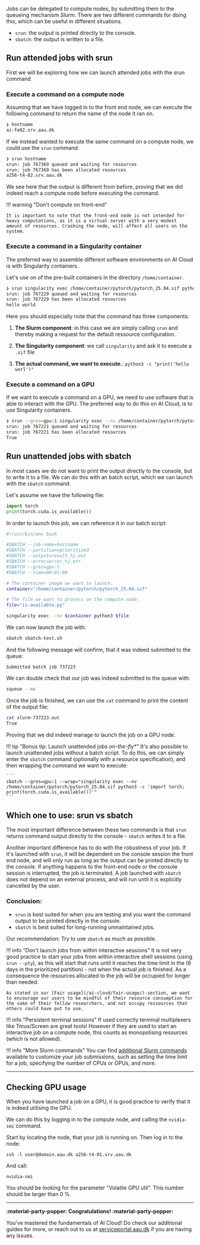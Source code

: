
Jobs can be delegated to compute nodes, by submitting them to the queueing mechanism *Slurm*. There are two different commands for doing this, which can be useful in different situations.

* `srun`: the output is printed directly to the console.
* `sbatch`: the output is written to a file.

## Run attended jobs with srun

First we will be exploring how we can launch attended jobs with the srun command

### Execute a command on a compute node

Assuming that we have logged in to the front end node, we can execute the following command to return the name of the node it ran on.

```bash
❯ hostname
ai-fe02.srv.aau.dk
```

If we instead wanted to execute the same command on a compute node, we could use the `srun` command:

```bash
❯ srun hostname
srun: job 767369 queued and waiting for resources
srun: job 767369 has been allocated resources
a256-t4-02.srv.aau.dk
```

We see here that the output is different from before, proving that we did indeed reach a compute node before executing the command.

!!! warning "Don't compute on front-end"

    It is important to note that the front-end node is not intended for heavy computations, as it is a virtual server with a very modest amount of resources. Crashing the node, will affect all users on the system.

### Execute a command in a Singularity container

The preferred way to assemble different software environments on AI Cloud is with Singularity containers.

Let's use on of the pre-built containers in the directory `/home/container`.

```bash
❯ srun singularity exec /home/container/pytorch/pytorch_25.04.sif python3 -c "print('hello world')"
srun: job 767229 queued and waiting for resources
srun: job 767229 has been allocated resources
hello world
```

Here you should especially note that the command has three components:

  1. **The Slurm component**: in this case we are simply calling `srun` and thereby making a request for the default ressource configuration.
  
  2. **The Singularity component**: we call `singularity` and ask it to execute a `.sif` file
   
  3. **The actual command, we want to execute.**: `python3 -c "print('hello worl')"`


### Execute a command on a GPU

If we want to execute a command on a GPU, we need to use software that is able to interact with the GPU. The preferred way to do this on AI Cloud, is to use Singularity containers.

```bash
❯ srun --gres=gpu:1 singularity exec --nv /home/container/pytorch/pytorch_25.04.sif python3 -c "import torch; print(torch.cuda.is_available())"
srun: job 767221 queued and waiting for resources
srun: job 767221 has been allocated resources
True
```

## Run unattended jobs with sbatch

In most cases we do not want to print the output directly to the console, but to write it to a file. We can do this with an batch script, which we can launch with the `sbatch` command.

Let's assume we have the following file:

```python title="is-available.py"
import torch
print(torch.cuda.is_available())
```

In order to launch this job, we can reference it in our batch script:

``` bash title="sbatch-test.sh"
#!/usr/bin/env bash

#SBATCH --job-name=hostname
#SBATCH --partition=prioritized
#SBATCH --output=result_%j.out
#SBATCH --error=error_%j.err
#SBATCH --gres=gpu:1
#SBATCH --time=00:01:00

# The container image we want to launch:
container="/home/container/pytorch/pytorch_25.04.sif"

# The file we want to process on the compute node:
file="is-available.py"

singularity exec --nv $container python3 $file
```

We can now launch the job with:

```bash
sbatch sbatch-test.sh
```

And the following message will confirm, that it was indeed submitted to the queue:
```
Submitted batch job 737223
```

We can double check that our job was indeed submitted to the queue with:

```bash
squeue --me
```

Once the job is finished, we can use the `cat` command to print the content of the output file:
```bash
cat slurm-737223.out
True
```

Proving that we did indeed manage to launch the job on a GPU node.

!!! tip "Bonus tip: Launch unattended jobs *on-the-fly**"
    It's also possible to launch unattended jobs without a batch script. To do this, we can simply enter the `sbatch` command (optionally with a resource specification), and then wrapping the command we want to execute:
    
    ```
    sbatch --gres=gpu:1 --wrap="singularity exec --nv /home/container/pytorch/pytorch_25.04.sif python3 -c 'import torch; print(torch.cuda.is_available())'"
    ```


## Which one to use: srun vs sbatch

The most important difference between these two commands is that `srun` returns command output directly to the console - `sbatch` writes it to a file.

Another important difference has to do with the robustness of your job. If it's launched with `srun`, it will be dependent on the console session the front end node, and will only run as long as the output can be printed directly to the console. If anything happens to the front-end node or the console session is interrupted, the job is terminated. A job launched with `sbatch` does not depend on an external process, and will run until it is explicitly cancelled by the user.

### Conclusion:

  * `srun` is best suited for when you are testing and you want the command output to be printed directly in the console.
  * `sbatch` is best suited for long-running unmaintained jobs.

Our recommendation: Try to use `sbatch` as much as possible.

!!! info "Don't launch jobs from within interactive sessions"
    It is not very good practice to start your jobs from within interactive shell sessions (using `srun --pty`), as this will start that runs until it reaches the time limit in the (6 days in the prioritized partition) - not when the actual job is finished. As a consequence the resources allocated to the job will be occupied for longer than needed.

    As stated in our [Fair usage](/ai-cloud/fair-usage/)-section, we want to encourage our users to be mindful of their resource consumption for the sake of their fellow researchers, and not occupy ressources that others could have put to use.


!!! info "Persistent terminal sessions"
    If used correctly terminal multiplexers like Tmux/Screen are great tools! However if they are used to start an interactive job on a compute node, this counts as monopolising resources (which is not allowed).

!!! info "More Slurm commands"
    You can find [additional Slurm commands](../additional-guides/checking-the-queue.md) available to customize your job submissions, such as setting the time limit for a job, specifying the number of CPUs or GPUs, and more.


<hr>


## Checking GPU usage

When you have launched a job on a GPU, it is good practice to verify that it is indeed utilising the GPU.

We can do this by logging in to the compute node, and calling the `nvidia-smi` command.

Start by locating the node, that your job is running on. Then log in to the node:

```
ssh -l user@domain.aau.dk a256-t4-01.srv.aau.dk
```

And call:

```
nvidia-smi
```

You should be looking for the parameter "Volatile GPU util". This number should be larger than 0 %.


<hr>

**:material-party-popper: Congratulations! :material-party-popper:**

You've mastered the fundamentals of AI Cloud! Do check our additional guides for more, or reach out to us at [serviceportal.aau.dk](serviceportal.aau.dk) if you are having any issues.
